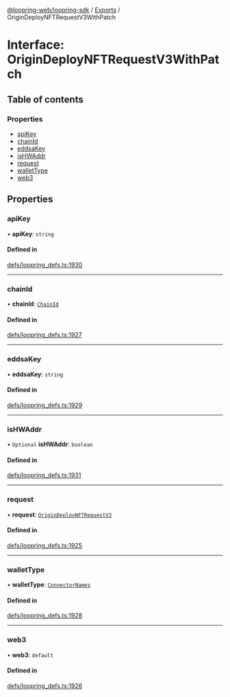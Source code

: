 [@loopring-web/loopring-sdk](../README.md) / [Exports](../modules.md) / OriginDeployNFTRequestV3WithPatch

# Interface: OriginDeployNFTRequestV3WithPatch

## Table of contents

### Properties

- [apiKey](OriginDeployNFTRequestV3WithPatch.md#apikey)
- [chainId](OriginDeployNFTRequestV3WithPatch.md#chainid)
- [eddsaKey](OriginDeployNFTRequestV3WithPatch.md#eddsakey)
- [isHWAddr](OriginDeployNFTRequestV3WithPatch.md#ishwaddr)
- [request](OriginDeployNFTRequestV3WithPatch.md#request)
- [walletType](OriginDeployNFTRequestV3WithPatch.md#wallettype)
- [web3](OriginDeployNFTRequestV3WithPatch.md#web3)

## Properties

### apiKey

• **apiKey**: `string`

#### Defined in

[defs/loopring_defs.ts:1930](https://github.com/Loopring/loopring_sdk/blob/5861d10/src/defs/loopring_defs.ts#L1930)

___

### chainId

• **chainId**: [`ChainId`](../enums/ChainId.md)

#### Defined in

[defs/loopring_defs.ts:1927](https://github.com/Loopring/loopring_sdk/blob/5861d10/src/defs/loopring_defs.ts#L1927)

___

### eddsaKey

• **eddsaKey**: `string`

#### Defined in

[defs/loopring_defs.ts:1929](https://github.com/Loopring/loopring_sdk/blob/5861d10/src/defs/loopring_defs.ts#L1929)

___

### isHWAddr

• `Optional` **isHWAddr**: `boolean`

#### Defined in

[defs/loopring_defs.ts:1931](https://github.com/Loopring/loopring_sdk/blob/5861d10/src/defs/loopring_defs.ts#L1931)

___

### request

• **request**: [`OriginDeployNFTRequestV3`](OriginDeployNFTRequestV3.md)

#### Defined in

[defs/loopring_defs.ts:1925](https://github.com/Loopring/loopring_sdk/blob/5861d10/src/defs/loopring_defs.ts#L1925)

___

### walletType

• **walletType**: [`ConnectorNames`](../enums/ConnectorNames.md)

#### Defined in

[defs/loopring_defs.ts:1928](https://github.com/Loopring/loopring_sdk/blob/5861d10/src/defs/loopring_defs.ts#L1928)

___

### web3

• **web3**: `default`

#### Defined in

[defs/loopring_defs.ts:1926](https://github.com/Loopring/loopring_sdk/blob/5861d10/src/defs/loopring_defs.ts#L1926)
